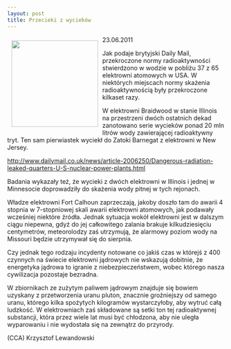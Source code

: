 ```yaml
---
layout: post
title: Przecieki z wycieków
---
```



<p><img src="{{site.baseurl}}\articles\pictures\465.cooper-nuclear-power-station-ne-1993-flood-shutdown.jpg" align="left" style="margin: 10px 10px" width="200"><!--78-->
23.06.2011</p><p>Jak podaje brytyjski Daily Mail, przekroczone normy radioaktywności stwierdzono w wodzie w pobliżu 37 z 65 elektrowni atomowych w USA. W niektórych miejscach normy skażenia radioaktywnością były przekroczone kilkaset razy.</p><p>W elektrowni Braidwood w stanie Illinois na przestrzeni dwóch ostatnich dekad zanotowano serie wycieków ponad 20 mln litrów wody zawierającej radioaktywny tryt. Ten sam pierwiastek wyciekł do Zatoki Barnegat z elektrowni w New Jersey.</p><p><a href="http://www.dailymail.co.uk/news/article-2006250/Dangerous-radiation-leaked-quarters-U-S-nuclear-power-plants.html" title="Skażenie przyrody" target="">http://www.dailymail.co.uk/news/article-2006250/Dangerous-radiation-leaked-quarters-U-S-nuclear-power-plants.html</a></p><p>Badania wykazały też, że wycieki z dwóch elektrowni w Illinois i jednej w Minnesocie doprowadziły do skażenia wody pitnej w tych rejonach.</p><p>Władze elektrowni Fort Calhoun zaprzeczają, jakoby doszło tam do awarii 4 stopnia w 7-stopniowej skali awarii elektrowni atomowych, jak podawały wcześniej niektóre źródła. Jednak sytuacja wokół elektrowni jest w dalszym ciągu niepewna, gdyż do jej całkowitego zalania brakuje kilkudziesięciu centymetrów, meteorolodzy zaś utrzymują, że alarmowy poziom wody na Missouri będzie utrzymywał się do sierpnia.</p><p>Czy jednak tego rodzaju incydenty notowane co jakiś czas w którejś z 400 czynnych na świecie elektrowni jądrowych nie wskazują dobitnie, że energetyka jądrowa to igranie z niebezpieczeństwem, wobec którego nasza cywilizacja pozostaje bezradna.</p><p>W zbiornikach ze zużytym paliwem jądrowym znajduje się bowiem uzyskany z przetworzenia uranu pluton, znacznie groźniejszy od samego uranu, którego kilka spożytych kilogramów wystarczyłoby, aby wytruć całą ludzkość. W elektrowniach zaś składowane są setki ton tej radioaktywnej substancji, która przez wiele lat musi być chłodzona, aby nie uległa wyparowaniu i nie wydostała się na zewnątrz do przyrody.</p><p>(CCA) Krzysztof Lewandowski</p>